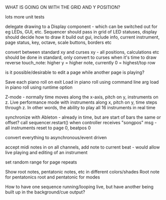 
WHAT IS GOING ON WITH THE GRID AND Y POSITION?

lots more unit tests

delegate drawing to a Display component - which can be switched out for eg LEDs, GUI, etc.
  Sequencer should pass in grid of LED statuses, display should decide how to draw it
  build out gui, include
    info, current instrument, page status, key, octave, scale
    buttons,
    borders
    etc


convert between standard xy and curses xy - all positions, calculations etc should be done in standard, only convert to curses when it's time to draw
reverse touch_note: higher y = higher note, currently 0 = highest/top row

is it possible/desirable to edit a page while another page is playing?


Save each piano roll on exit
Load in piano roll using command line arg
load in piano roll using runtime option

Z-mode - normally time moves along the x-axis, pitch on y, instruments on z. Live performance mode with instruments along x, pitch on y, time steps through z. In other words, the ability to play all 16 instruments in real time

synchronize with Ableton - already in time, but are start of bars the same or offset?
  call sequencer.restart() when controller receives "songpos" msg - all instruments reset to page 0, beatpos 0

convert everything to asynchronous/event driven

accept midi notes in on all channels, add note to current beat - would allow live playing and editing of an instrument

set random range for page repeats

Show root notes, pentatonic notes, etc in different colors/shades
  Root note for pentatonics
  root and pentatonic for modes

How to have one sequence running/looping live, but have another being built up in the background/cue output?
